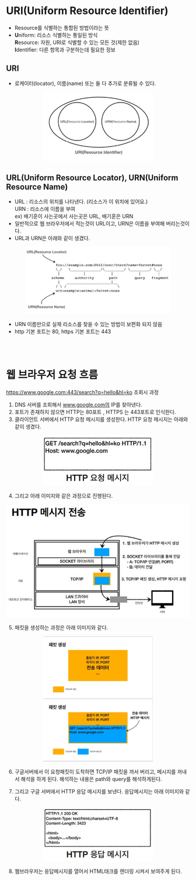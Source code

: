 # URI(Uniform Resource Identifier)
 - Resource를 식별하는 통합된 방법이라는 뜻
 - <b>U</b>niform: 리소스 식별하는 통일된 방식  
 <b>R</b>esource: 자원, URI로 식별할 수 있는 모든 것(제한 없음)  
 <b>I</b>dentifier: 다른 항목과 구분하는데 필요한 정보

## URI
 - 로케이터(locator), 이름(name) 또는 둘 다 추가로 분류될 수 있다.

<p align="center">
    <img width="300" src="./image/URI.JPG" />
</p>

## URL(Uniform Resource Locator), URN(Uniform Resource Name)
 - URL : 리소스의 위치를 나타낸다. (리소스가 이 위치에 있어요.)  
 URN : 리소스에 이름을 부여  
 ex) 배기훈이 사는곳에서 사는곳은 URL, 배기훈은 URN
 - 일반적으로 웹 브라우저에서 적는것이 URL이고, URN은 이름을 부여해 버리는것이다.
 - URL과 URN은 아래와 같이 생겼다.
 <p align="center">
    <img width="400" src="./image/URL_URN.JPG" />
</p>

 - URN 이름만으로 실제 리소스를 찾을 수 있는 방법이 보편화 되지 않음
 - http 기본 포트는 80, https 기본 포트는 443

<br/>
<br/>

# 웹 브라우저 요청 흐름
 https://www.google.com:443/search?q=hello&hl=ko 조회시 과정  

 1. DNS 서버를 조회해서 www.google.com의 IP를 찾아낸다. 
 2. 포트가 존재하지 않으면 HTTP는 80포트 , HTTPS 는 443포트로 인식한다.
 3. 클라이언트 서버에서 HTTP 요청 메시지를 생성한다. HTTP 요청 메시지는 아래와 같이 생겼다.
 <p align="center">
    <img width="300" src="./image/HTTP요청메시지.JPG" />
</p>

 4. 그리고 아래 이미지와 같은 과정으로 진행된다. 
<p align="center">
    <img width="500" src="./image/HTTP메시지전송.JPG" />
</p>

5. 패킷을 생성하는 과정은 아래 이미지와 같다. 
<p align="center">
    <img width="300" src="./image/패킷생성.JPG" />
</p>

6. 구글서버에서 이 요청패킷이 도착하면 TCP/IP 패킷을 까서 버리고, 메시지를 꺼내서 해석을 하게 된다. 해석하는 내용은 path와 query를 해석하게된다.

7. 그리고 구글 서버에서 HTTP 응답 메시지를 보낸다. 응답메시지는 아래 이미지와 같다.  

<p align="center">
    <img width="300" src="./image/HTTP응답메시지.JPG" />
</p>

8. 웹브라우저는 응답메시지를 열어서 HTML태크를 렌더링 시켜서 보여주게 된다.